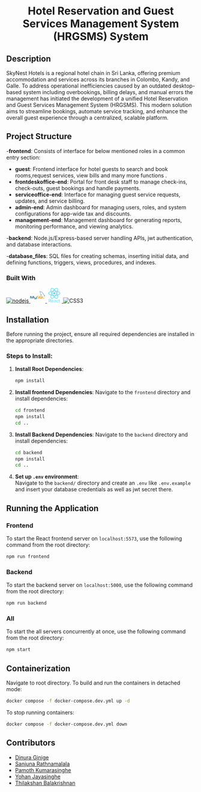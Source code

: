 <div align="center">
<h1 align="center">Hotel Reservation and Guest Services Management System (HRGSMS) System</h1>
</div>

## Description

SkyNest Hotels is a regional hotel chain in Sri Lanka, offering premium accommodation and services across its branches in Colombo, Kandy, and Galle. To address operational inefficiencies caused by an outdated desktop-based system including overbookings, billing delays, and manual errors the management has initiated the development of a unified Hotel Reservation and Guest Services Management System (HRGSMS). This modern solution aims to streamline bookings, automate service tracking, and enhance the overall guest experience through a centralized, scalable platform.

## Project Structure 

-**frontend**: Consists of interface for below mentioned roles in a common entry section:

- **guest**: Frontend interface for hotel guests to search and book rooms,request services, view bills and many more functions .  
- **frontdeskoffice-end**: Portal for front desk staff to manage check-ins, check-outs, guest bookings and handle payments.  
- **serviceoffice-end**: Interface for managing guest service requests, updates, and service billing.  
- **admin-end**: Admin dashboard for managing users, roles, and system configurations for app-wide tax and discounts.  
- **management-end**: Management dashboard for generating reports, monitoring performance, and viewing analytics.

-**backend**:
 Node.js/Express-based server handling APIs, jwt authentication, and database interactions.  

-**database_files**: SQL files for creating schemas, inserting initial data, and defining functions, triggers, views, procedures, and indexes.  


### Built With
<a href="https://nodejs.org" target="_blank" rel="noreferrer"> <img src="https://upload.wikimedia.org/wikipedia/commons/thumb/d/d9/Node.js_logo.svg/2560px-Node.js_logo.svg.png" alt="nodejs" height="40"/> </a>
<a href="https://www.mysql.com/" target="_blank" rel="noreferrer"> <img src="https://raw.githubusercontent.com/devicons/devicon/master/icons/mysql/mysql-original-wordmark.svg" alt="mysql" width="40" height="40"/> </a>
<a href="https://reactjs.org/" target="_blank" rel="noreferrer"> <img src="https://raw.githubusercontent.com/devicons/devicon/master/icons/react/react-original-wordmark.svg" alt="react" width="40" height="40"/> </a>
<img src="https://www.svgrepo.com/show/349330/css3.svg" alt="CSS3" width="40" />

## Installation

Before running the project, ensure all required dependencies are installed in the appropriate directories.

### Steps to Install:
1. **Install Root Dependencies**:
    ```bash
    npm install
    ```
2. **Install frontend Dependencies**:
    Navigate to the `frontend` directory and install dependencies:
    ```bash
    cd frontend
    npm install
    cd ..
    ```


3. **Install Backend Dependencies**:
    Navigate to the `backend` directory and install dependencies:
    ```bash
    cd backend
    npm install
    cd ..
    ```

8. **Set up `.env` environment**:
    <br>Navigate to the `backend/` directory and create an `.env` like `.env.example` and insert your database credentials as well as jwt secret there.

## Running the Application

### Frontend 
To start the React frontend server  on `localhost:5573`, use the following command from the root directory:
```bash
npm run frontend
```

### Backend
To start the backend server on `localhost:5000`, use the following command from the root directory:
```bash
npm run backend
```

### All
To start the all servers concurrently at once, use the following command from the root directory:
```bash
npm start
```

## Containerization

Navigate to root directory.
To build and run the containers in detached mode:

```bash
docker compose -f docker-compose.dev.yml up -d
```

To stop running containers:

```bash
docker compose -f docker-compose.dev.yml down
```




## Contributors
- [Dinura Ginige](https://github.com/Dinurang)
- [Sanjuna Rathnamalala](https://github.com/SanjunaRathnamalala)
- [Pamoth Kumarasinghe](https://github.com/PamothKumarasinghe)
- [Yohan Jayasinghe](https://github.com/YohanJaya)
- [Thilakshan Balakrishnan](https://github.com/thilakshan2003)